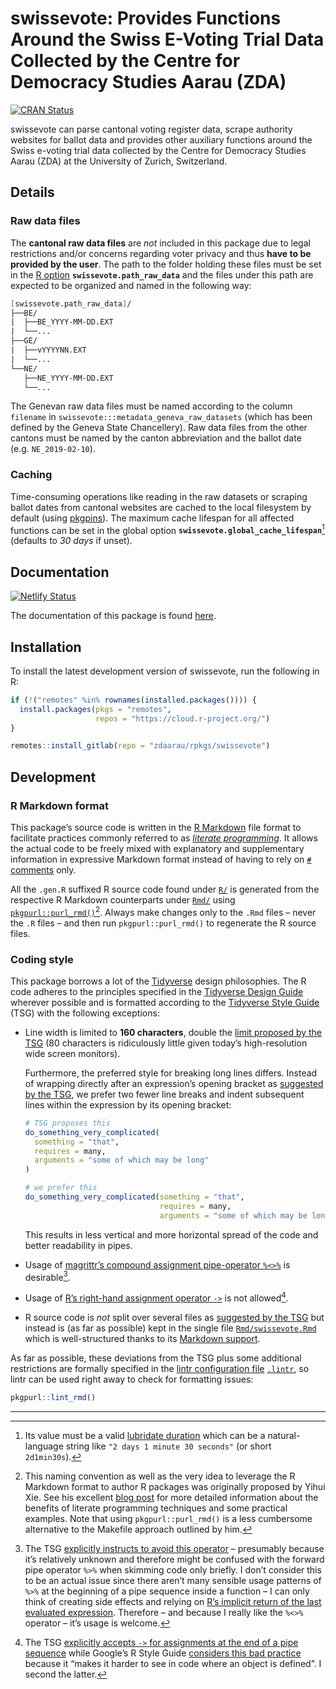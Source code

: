 # swissevote: Provides Functions Around the Swiss E-Voting Trial Data Collected by the Centre for Democracy Studies Aarau (ZDA)

<a href="https://cran.r-project.org/package=swissevote" class="pkgdown-release"><img src="https://r-pkg.org/badges/version/swissevote" alt="CRAN Status" /></a>

swissevote can parse cantonal voting register data, scrape authority websites for ballot data and provides other auxiliary functions around the Swiss e-voting trial data collected by the Centre for Democracy Studies Aarau (ZDA) at the University of Zurich, Switzerland.

## Details

### Raw data files

The **cantonal raw data files** are *not* included in this package due to legal restrictions and/or concerns regarding voter privacy and thus **have to be provided by the user**. The path to the folder holding these files must be set in the [R option](https://rdrr.io/r/base/options.html) **`swissevote.path_raw_data`** and the files under this path are expected to be organized and named in the following way:

``` fs
[swissevote.path_raw_data]/
├──BE/
|  ├──BE_YYYY-MM-DD.EXT
|  └──...
├──GE/
|  ├──vYYYYNN.EXT
|  └──...
└──NE/
   ├──NE_YYYY-MM-DD.EXT
   └──...
```

The Genevan raw data files must be named according to the column `filename` in `swissevote:::metadata_geneva_raw_datasets` (which has been defined by the Geneva State Chancellery). Raw data files from the other cantons must be named by the canton abbreviation and the ballot date (e.g. `NE_2019-02-10`).

### Caching

Time-consuming operations like reading in the raw datasets or scraping ballot dates from cantonal websites are cached to the local filesystem by default (using [pkgpins](https://pkgpins.rpkg.dev)). The maximum cache lifespan for all affected functions can be set in the global option **`swissevote.global_cache_lifespan`**[^1] (defaults to *30 days* if unset).

## Documentation

[![Netlify Status](https://api.netlify.com/api/v1/badges/ce410db6-b85a-4707-9358-f0d3449398c3/deploy-status)](https://app.netlify.com/sites/swissevote-rpkg-dev/deploys)

The documentation of this package is found [here](https://pal.rpkg.dev).

## Installation

To install the latest development version of swissevote, run the following in R:

``` r
if (!("remotes" %in% rownames(installed.packages()))) {
  install.packages(pkgs = "remotes",
                   repos = "https://cloud.r-project.org/")
}

remotes::install_gitlab(repo = "zdaarau/rpkgs/swissevote")
```

## Development

### R Markdown format

This package’s source code is written in the [R Markdown](https://rmarkdown.rstudio.com/) file format to facilitate practices commonly referred to as [*literate programming*](https://en.wikipedia.org/wiki/Literate_programming). It allows the actual code to be freely mixed with explanatory and supplementary information in expressive Markdown format instead of having to rely on [`#` comments](https://cran.r-project.org/doc/manuals/r-release/R-lang.html#Comments) only.

All the `.gen.R` suffixed R source code found under [`R/`](R/) is generated from the respective R Markdown counterparts under [`Rmd/`](Rmd/) using [`pkgpurl::purl_rmd()`](https://pkgpurl.rpkg.dev/dev/reference/purl_rmd.html)[^2]. Always make changes only to the `.Rmd` files – never the `.R` files – and then run `pkgpurl::purl_rmd()` to regenerate the R source files.

### Coding style

This package borrows a lot of the [Tidyverse](https://www.tidyverse.org/) design philosophies. The R code adheres to the principles specified in the [Tidyverse Design Guide](https://principles.tidyverse.org/) wherever possible and is formatted according to the [Tidyverse Style Guide](https://style.tidyverse.org/) (TSG) with the following exceptions:

-   Line width is limited to **160 characters**, double the [limit proposed by the TSG](https://style.tidyverse.org/syntax.html#long-lines) (80 characters is ridiculously little given today’s high-resolution wide screen monitors).

    Furthermore, the preferred style for breaking long lines differs. Instead of wrapping directly after an expression’s opening bracket as [suggested by the TSG](https://style.tidyverse.org/syntax.html#long-lines), we prefer two fewer line breaks and indent subsequent lines within the expression by its opening bracket:

    ``` r
    # TSG proposes this
    do_something_very_complicated(
      something = "that",
      requires = many,
      arguments = "some of which may be long"
    )

    # we prefer this
    do_something_very_complicated(something = "that",
                                  requires = many,
                                  arguments = "some of which may be long")
    ```

    This results in less vertical and more horizontal spread of the code and better readability in pipes.

-   Usage of [magrittr’s compound assignment pipe-operator `%<>%`](https://magrittr.tidyverse.org/reference/compound.html) is desirable[^3].

-   Usage of [R’s right-hand assignment operator `->`](https://rdrr.io/r/base/assignOps.html) is not allowed[^4].

-   R source code is *not* split over several files as [suggested by the TSG](https://style.tidyverse.org/package-files.html) but instead is (as far as possible) kept in the single file [`Rmd/swissevote.Rmd`](Rmd/swissevote.Rmd) which is well-structured thanks to its [Markdown support](#r-markdown-format).

As far as possible, these deviations from the TSG plus some additional restrictions are formally specified in the [lintr configuration file](https://github.com/jimhester/lintr#project-configuration) [`.lintr`](.lintr), so lintr can be used right away to check for formatting issues:

``` r
pkgpurl::lint_rmd()
```

---

[^1]: Its value must be a valid [lubridate duration](https://lubridate.tidyverse.org/reference/as.duration.html#details) which can be a natural-language string like `"2 days 1 minute 30 seconds"` (or short `2d1min30s`).

[^2]: This naming convention as well as the very idea to leverage the R Markdown format to author R packages was originally proposed by Yihui Xie. See his excellent [blog post](https://yihui.name/rlp/) for more detailed information about the benefits of literate programming techniques and some practical examples. Note that using `pkgpurl::purl_rmd()` is a less cumbersome alternative to the Makefile approach outlined by him.

[^3]: The TSG [explicitly instructs to avoid this operator](https://style.tidyverse.org/pipes.html#assignment-2) – presumably because it’s relatively unknown and therefore might be confused with the forward pipe operator `%>%` when skimming code only briefly. I don’t consider this to be an actual issue since there aren’t many sensible usage patterns of `%>%` at the beginning of a pipe sequence inside a function – I can only think of creating side effects and relying on [R’s implicit return of the last evaluated expression](https://rdrr.io/r/base/function.html). Therefore – and because I really like the `%<>%` operator – it’s usage is welcome.

[^4]: The TSG [explicitly accepts `->` for assignments at the end of a pipe sequence](https://style.tidyverse.org/pipes.html#assignment-2) while Google’s R Style Guide [considers this bad practice](https://google.github.io/styleguide/Rguide.html#right-hand-assignment) because it “makes it harder to see in code where an object is defined”. I second the latter.
